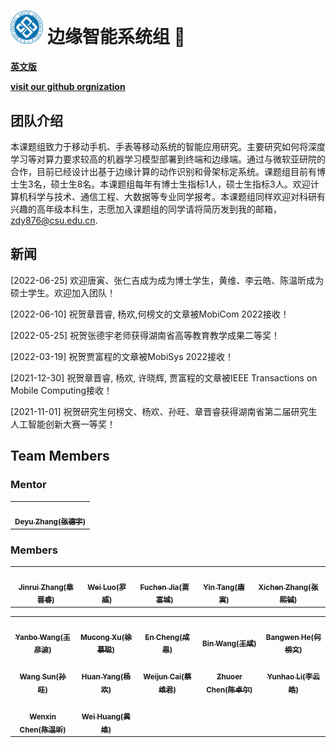# <img src="csu.gif" alt="logo" style="zoom: 5.2%;" /> **边缘智能系统组** 👋

**[英文版](https://eis.mobi)**

**[visit our github orgnization](https://github.com/csu-eis)**

## 团队介绍

本课题组致力于移动手机、手表等移动系统的智能应用研究。主要研究如何将深度学习等对算力要求较高的机器学习模型部署到终端和边缘端。通过与微软亚研院的合作，目前已经设计出基于边缘计算的动作识别和骨架标定系统。课题组目前有博士生3名，硕士生8名。本课题组每年有博士生指标1人，硕士生指标3人。欢迎计算机科学与技术、通信工程、大数据等专业同学报考。本课题组同样欢迎对科研有兴趣的高年级本科生，志愿加入课题组的同学请将简历发到我的邮箱，zdy876@csu.edu.cn.



## 新闻

[2022-06-25] 欢迎唐寅、张仁吉成为成为博士学生，黄维、李云皓、陈温昕成为硕士学生。欢迎加入团队！

[2022-06-10] 祝贺章晋睿, 杨欢,何榜文的文章被MobiCom 2022接收！

[2022-05-25] 祝贺张德宇老师获得湖南省高等教育教学成果二等奖！

[2022-03-19] 祝贺贾富程的文章被MobiSys 2022接收！

[2021-12-30] 祝贺章晋睿, 杨欢, 许晓辉, 贾富程的文章被IEEE Transactions on Mobile Computing接收！

[2021-11-01] 祝贺研究生何榜文、杨欢、孙旺、章晋睿获得湖南省第二届研究生人工智能创新大赛一等奖！



## Team Members

### Mentor

<table>
<tr>
<td align="center"><a href="https://github.com/Deyujonney"><img src="https://avatars.githubusercontent.com/u/38066171?v=4?s=120" width="150px;" alt=""/><br /><sub><b>Deyu Zhang(张德宇)</b></sub></a><br /></td>
</tr>
</table>

### Members

<table>
<tr>
<td align="center"><a href="https://github.com/ZJR-CSU"><img src="https://avatars.githubusercontent.com/u/25000811?v=4?s=120" width="150px;" alt=""/><br /><sub><b>Jinrui Zhang(章晋睿)</b></sub></a><br /></td>
<td align="center"><a href="https://github.com/Rorwey"><img src="https://avatars.githubusercontent.com/u/15143806?v=4?s=120" width="150px;" alt=""/><br /><sub><b>Wei Luo(罗威)</b></sub></a><br /></td>
<td align="center"><a href="https://github.com/FuchengJia1996"><img src="https://avatars.githubusercontent.com/u/75013397?v=4?s=120" width="150px;" alt=""/><br /><sub><b>Fuchen Jia(贾富城)</b></sub></a><br /></td>
<td align="center"><a href="https://github.com/yinntag"><img src="https://avatars.githubusercontent.com/u/58064027?v=4?s=120" width="150px;" alt=""/><br /><sub><b>Yin Tang(唐寅)</b></sub></a><br /></td>
<td align="center"><a href="https://github.com/ZXiiiC"><img src="https://avatars.githubusercontent.com/u/72813202?v=4?s=120" width="150px;" alt=""/><br /><sub><b>Xichen Zhang(张熙铖)</b></sub></a><br /></td>
</tr>
</table>


<table>
<tr>
<td align="center"><a href="https://github.com/wangyanbo1993"><img src="https://avatars.githubusercontent.com/u/53209910?v=4?s=120" width="150px;" alt=""/><br /><sub><b>Yanbo Wang(王彦波)</b></sub></a><br /></td>
<td align="center"><a href="https://github.com/xumucong"><img src="https://avatars.githubusercontent.com/u/29012078?v=4?s=120" width="150px;" alt=""/><br /><sub><b>Mucong Xu(徐慕聪)</b></sub></a><br /></td>
<td align="center"><a href="https://github.com/OrangeFower"><img src="https://avatars.githubusercontent.com/u/50410627?v=4?s=120" width="150px;" alt=""/><br /><sub><b>En Cheng(成恩)</b></sub></a><br /></td>
<td align="center"><a href="https://github.com/wangbin1002"><img src="https://avatars.githubusercontent.com/u/26839456?v=4?s=120" width="150px;" alt=""/><br /><sub><b>Bin Wang(王斌)</b></sub></a><br /></td>
<td align="center"><a href="https://github.com/BangwenHe"><img src="https://avatars.githubusercontent.com/u/32662175?v=4?s=120" width="150px;" alt=""/><br /><sub><b>Bangwen He(何榜文)</b></sub></a><br /></td>
</tr>
<tr>
<td align="center"><a href="https://github.com/Geeksun2018"><img src="https://avatars.githubusercontent.com/u/42086593?v=4?s=120" width="150px;" alt=""/><br /><sub><b>Wang Sun(孙旺)</b></sub></a><br /></td>
<td align="center"><a href="https://github.com/SheepHuan"><img src="https://avatars.githubusercontent.com/u/48245110?v=4?s=120" width="150px;" alt=""/><br /><sub><b>Huan Yang(杨欢)</b></sub></a><br /></td>
<td align="center"><a href="https://github.com/TsaiVikin"><img src="https://avatars.githubusercontent.com/u/78303554?v=4?s=120" width="150px;" alt=""/><br /><sub><b>Weijun Cai(蔡维君)</b></sub></a><br /></td>
<td align="center"><a href="https://github.com/chenzhuoer"><img src="https://avatars.githubusercontent.com/u/82086797?v=4?s=120" width="150px;" alt=""/><br /><sub><b>Zhuoer Chen(陈卓尔)</b></sub></a><br /></td>
<td align="center"><a href="https://github.com/chestnut0912"><img src="https://avatars.githubusercontent.com/u/76651653?v=4?s=120" width="150px;" alt=""/><br /><sub><b>Yunhao Li(李云皓)</b></sub></a><br /></td>
</tr>
<tr>
<td align="center"><a href="https://github.com/Storagebox828"><img src="https://avatars.githubusercontent.com/u/102845669?v=4?s=120" width="150px;" alt=""/><br /><sub><b>Wenxin Chen(陈温昕)</b></sub></a><br /></td>
<td align="center"><a href="https://github.com/hwalg2202"><img src="https://avatars.githubusercontent.com/u/108312923?v=4?s=120" width="150px;" alt=""/><br /><sub><b>Wei Huang(黄维)</b></sub></a><br /></td>
</tr>
</table>
